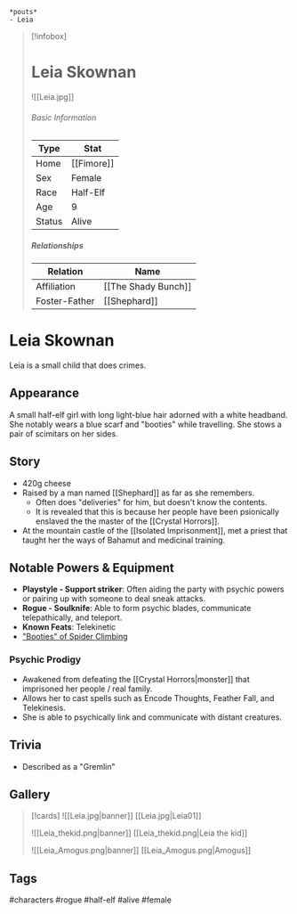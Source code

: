 	*pouts*
	- Leia

> [!infobox]
> # Leia Skownan
> ![[Leia.jpg]]
> ###### Basic Information
> | Type | Stat |
> | ---- | ---- |
> | Home | [[Fimore]] |
> | Sex | Female |
> | Race | Half-Elf |
> | Age | 9 |
> | Status | Alive |
> ##### Relationships
> | Relation | Name |
> | ---- | ---- |
> | Affiliation | [[The Shady Bunch]]|
> | Foster-Father | [[Shephard]] |

# Leia Skownan
Leia is a small child that does crimes.

## Appearance
A small half-elf girl with long light-blue hair adorned with a white headband. She notably wears a blue scarf and "booties" while travelling. She stows a pair of scimitars on her sides.

## Story
- 420g cheese
- Raised by a man named [[Shephard]] as far as she remembers.
	- Often does "deliveries" for him, but doesn't know the contents.
	- It is revealed that this is because her people have been psionically enslaved the the master of the [[Crystal Horrors]].
- At the mountain castle of the [[Isolated Imprisonment]], met a priest that taught her the ways of Bahamut and medicinal training.

## Notable Powers & Equipment
- **Playstyle - Support striker**: Often aiding the party with psychic powers or pairing up with someone to deal sneak attacks.
- **Rogue - Soulknife**: Able to form psychic blades, communicate telepathically, and teleport.
- **Known Feats**: Telekinetic
- ["Booties" of Spider Climbing](http://dnd5e.wikidot.com/wondrous-items:slippers-of-spider-climbing)

### Psychic Prodigy
- Awakened from defeating the [[Crystal Horrors|monster]] that imprisoned her people / real family.
- Allows her to cast spells such as  Encode Thoughts, Feather Fall,  and Telekinesis.
- She is able to psychically link and communicate with distant  creatures.

## Trivia
- Described as a "Gremlin"


## Gallery
>[!cards]
>![[Leia.jpg|banner]]
>[[Leia.jpg|Leia01]]
>
>![[Leia_thekid.png|banner]]
>[[Leia_thekid.png|Leia the kid]]
>
>![[Leia_Amogus.png|banner]]
>[[Leia_Amogus.png|Amogus]]

## Tags
#characters #rogue #half-elf #alive #female